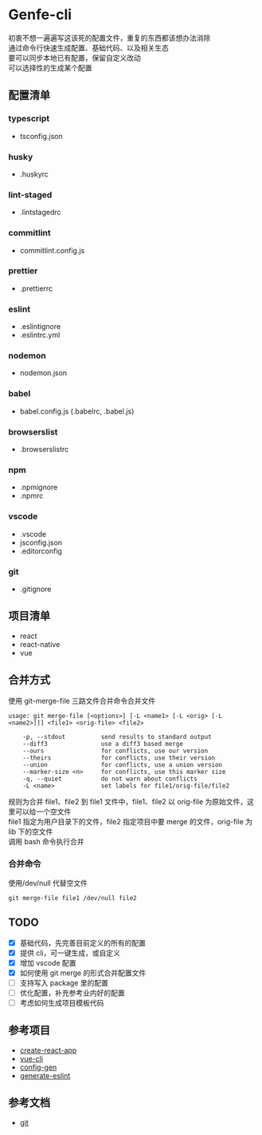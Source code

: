 # Genfe-cli

初衷不想一遍遍写这该死的配置文件，重复的东西都该想办法消除  
通过命令行快速生成配置、基础代码、以及相关生态  
要可以同步本地已有配置，保留自定义改动  
可以选择性的生成某个配置

## 配置清单

### typescript

- tsconfig.json

### husky

- .huskyrc

### lint-staged

- .lintstagedrc

### commitlint

- commitlint.config.js

### prettier

- .prettierrc

### eslint

- .eslintignore
- .eslintrc.yml

### nodemon

- nodemon.json

### babel

- babel.config.js (.babelrc, .babel.js)

### browserslist

- .browserslistrc

### npm

- .npmignore
- .npmrc

### vscode

- .vscode
- jsconfig.json
- .editorconfig

### git

- .gitignore

## 项目清单

- react
- react-native
- vue

## 合并方式

使用 git-merge-file 三路文件合并命令合并文件

```
usage: git merge-file [<options>] [-L <name1> [-L <orig> [-L <name2>]]] <file1> <orig-file> <file2>

    -p, --stdout          send results to standard output
    --diff3               use a diff3 based merge
    --ours                for conflicts, use our version
    --theirs              for conflicts, use their version
    --union               for conflicts, use a union version
    --marker-size <n>     for conflicts, use this marker size
    -q, --quiet           do not warn about conflicts
    -L <name>             set labels for file1/orig-file/file2
```

规则为合并 file1、file2 到 file1 文件中，file1、file2 以 orig-file 为原始文件，这里可以给一个空文件  
file1 指定为用户目录下的文件，file2 指定项目中要 merge 的文件，orig-file 为 lib 下的空文件  
调用 bash 命令执行合并

### 合并命令

使用/dev/null 代替空文件

```
git merge-file file1 /dev/null file2
```

## TODO

- [x] 基础代码，先完善目前定义的所有的配置
- [x] 提供 cli，可一键生成，或自定义
- [x] 增加 vscode 配置
- [x] 如何使用 git merge 的形式合并配置文件
- [ ] 支持写入 package 里的配置
- [ ] 优化配置，补充参考业内好的配置
- [ ] 考虑如何生成项目模板代码

## 参考项目

- [create-react-app](https://github.com/facebook/create-react-app)
- [vue-cli](https://github.com/vuejs/vue-cli)
- [config-gen](https://github.com/cszatma/config-gen)
- [generate-eslint](https://github.com/generate/generate-eslint)

## 参考文档

- [git](https://www.php.cn/manual/view/35026.html)
